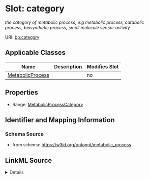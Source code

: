 

# Slot: category


_the category of metabolic process, e.g metabolic process, catabolic process, biosynthetic process, small molecule sensor activity_



URI: [bp:category](http://w3id.org/ontogpt/metabolic-process-templatecategory)



<!-- no inheritance hierarchy -->





## Applicable Classes

| Name | Description | Modifies Slot |
| --- | --- | --- |
| [MetabolicProcess](MetabolicProcess.md) |  |  no  |







## Properties

* Range: [MetabolicProcessCategory](MetabolicProcessCategory.md)





## Identifier and Mapping Information







### Schema Source


* from schema: https://w3id.org/ontogpt/metabolic_process




## LinkML Source

<details>
```yaml
name: category
description: the category of metabolic process, e.g metabolic process, catabolic process,
  biosynthetic process, small molecule sensor activity
from_schema: https://w3id.org/ontogpt/metabolic_process
rank: 1000
alias: category
owner: MetabolicProcess
domain_of:
- MetabolicProcess
range: MetabolicProcessCategory

```
</details>